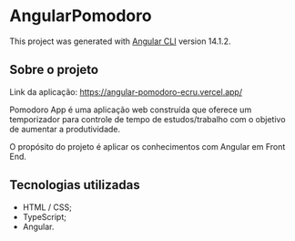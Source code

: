 # AngularPomodoro


This project was generated with [Angular CLI](https://github.com/angular/angular-cli) version 14.1.2.

<!-- ## Development server

Run `ng serve` for a dev server. Navigate to `http://localhost:4200/`. The application will automatically reload if you change any of the source files.

## Code scaffolding

Run `ng generate component component-name` to generate a new component. You can also use `ng generate directive|pipe|service|class|guard|interface|enum|module`.

## Build

Run `ng build` to build the project. The build artifacts will be stored in the `dist/` directory.

## Running unit tests

Run `ng test` to execute the unit tests via [Karma](https://karma-runner.github.io).

## Running end-to-end tests

Run `ng e2e` to execute the end-to-end tests via a platform of your choice. To use this command, you need to first add a package that implements end-to-end testing capabilities.

## Further help

To get more help on the Angular CLI use `ng help` or go check out the [Angular CLI Overview and Command Reference](https://angular.io/cli) page. -->


## Sobre o projeto


Link da aplicação: https://angular-pomodoro-ecru.vercel.app/

Pomodoro App é uma aplicação web construída que oferece um temporizador para controle de tempo de estudos/trabalho com o objetivo de aumentar a produtividade.

O propósito do projeto é aplicar os conhecimentos com Angular em Front End.


## Tecnologias utilizadas
- HTML / CSS;
- TypeScript;
- Angular.